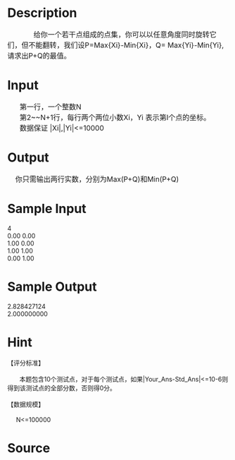 
# Description

<div class="content"><div style="text-indent: 21pt"><span style="font-size: medium">       给你一个若干点组成的点集，你可以以任意角度同时旋转它们，但不能翻转，我们设P=Max{Xi}-Min{Xi}，Q= Max{Yi}-Min{Yi},请求出P+Q的最值。</span></div></div>

# Input

<div class="content"><div style="text-indent: 21pt"><span style="font-size: medium">第一行，一个整数N</span></div>
<div style="text-indent: 21pt"><span style="font-size: medium">第2~~N+1行，每行两个两位小数Xi，Yi 表示第I个点的坐标。</span></div>
<div style="text-indent: 21pt"><span style="font-size: medium">数据保证 |Xi|,|Yi|&lt;=10000</span></div></div>

# Output

<div class="content"><div><span style="font-size: medium">    你只需输出两行实数，分别为Max(P+Q)和Min(P+Q)</span></div></div>

# Sample Input

<div class="content"><span class="sampledata">4<br/>
0.00 0.00<br/>
1.00 0.00<br/>
1.00 1.00<br/>
0.00 1.00<br/>
</span></div>

# Sample Output

<div class="content"><span class="sampledata">2.828427124<br/>
2.000000000<br/>
</span></div>

# Hint

<div class="content"><p></p><p>【评分标准】<br/><br/>
       本题包含10个测试点，对于每个测试点，如果|Your_Ans-Std_Ans|&lt;=10-6则得到该测试点的全部分数，否则得0分。<br/><br/>
【数据规模】<br/><br/>
     N&lt;=100000</p><p></p></div>

# Source

<div class="content"><p><a href="problemset.php?search="></a></p></div>

